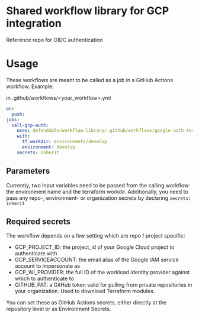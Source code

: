 # Shared workflow library for GCP integration
Reference repo for OIDC authentication

# Usage

These workflows are meant to be called as a job in a GitHub Actions workflow. Example:

in .github/workflows/<your_workflow>.yml

```yaml
on:
  push:
jobs:
  call-gcp-auth:
    uses: defendable/workflow-library/.github/workflows/google-auth-terraform.yml@main
    with:
      tf_workdir: environments/develop
      environment: develop
    secrets: inherit
```

## Parameters
Currently, two input variables need to be passed from the calling workflow: the environment name and the terraform workdir.
Additionally, you need to pass any repo-, environment- or organization secrets by declaring `secrets: inherit`

## Required secrets

The workflow depends on a few setting which are repo / project specific:
- GCP_PROJECT_ID: the project_id of your Google Cloud project to authenticate with
- GCP_SERVICEACCOUNT: the email alias of the Google IAM service account to impersonate as
- GCP_WI_PROVIDER: the full ID of the workload identity provider against which to authenticate to
- GITHUB_PAT: a GitHub token valid for pulling from private repositories in your organization. Used to download Terraform modules.

You can set these as GitHub Actions secrets, either directly at the repository level or as Environment Secrets.
